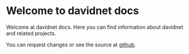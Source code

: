 # Welcome to davidnet docs

Welcome at davidnet docs.
Here you can find information about davidnet and related projects.

You can request changes or see the source at [github](https://github.com/davidnet-net/docs.davidnet.net).
